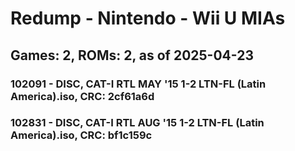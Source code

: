# Redump - Nintendo - Wii U MIAs
## Games: 2, ROMs: 2, as of 2025-04-23

### 102091 - DISC, CAT-I RTL MAY '15 1-2 LTN-FL (Latin America).iso, CRC: 2cf61a6d
### 102831 - DISC, CAT-I RTL AUG '15 1-2 LTN-FL (Latin America).iso, CRC: bf1c159c
